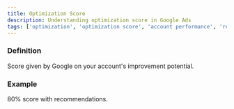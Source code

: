 ```yaml
---
title: Optimization Score
description: Understanding optimization score in Google Ads
tags: ['optimization', 'optimization score', 'account performance', 'recommendations', 'improvement', 'google ads']
---
```


### Definition
Score given by Google on your account's improvement potential.

### Example
80% score with recommendations.